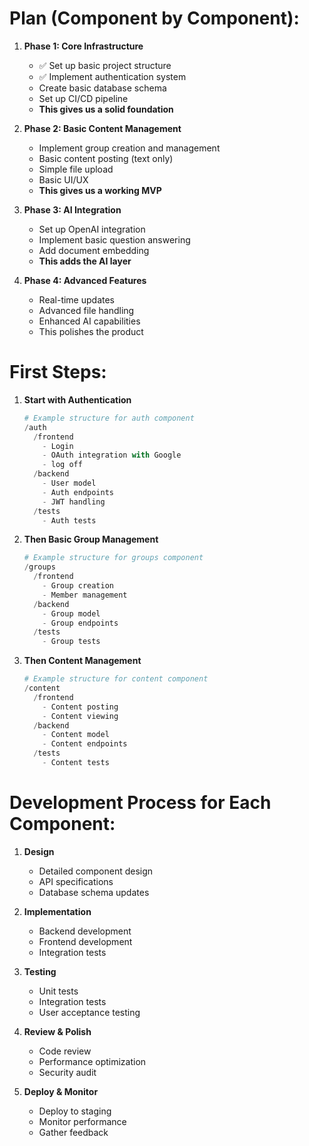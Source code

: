 # Plan (Component by Component):

1. **Phase 1: Core Infrastructure**
   - ✅ Set up basic project structure
   - ✅ Implement authentication system
   - Create basic database schema
   - Set up CI/CD pipeline
   - **This gives us a solid foundation**

2. **Phase 2: Basic Content Management**
   - Implement group creation and management
   - Basic content posting (text only)
   - Simple file upload
   - Basic UI/UX
   - **This gives us a working MVP**

3. **Phase 3: AI Integration**
   - Set up OpenAI integration
   - Implement basic question answering
   - Add document embedding
   - **This adds the AI layer**

4. **Phase 4: Advanced Features**
   - Real-time updates
   - Advanced file handling
   - Enhanced AI capabilities
   - This polishes the product

# First Steps:

1. **Start with Authentication**
   ```python
   # Example structure for auth component
   /auth
     /frontend
       - Login
       - OAuth integration with Google
       - log off
     /backend
       - User model
       - Auth endpoints
       - JWT handling
     /tests
       - Auth tests
   ```

2. **Then Basic Group Management**
   ```python
   # Example structure for groups component
   /groups
     /frontend
       - Group creation
       - Member management
     /backend
       - Group model
       - Group endpoints
     /tests
       - Group tests
   ```

3. **Then Content Management**
   ```python
   # Example structure for content component
   /content
     /frontend
       - Content posting
       - Content viewing
     /backend
       - Content model
       - Content endpoints
     /tests
       - Content tests
   ```

# Development Process for Each Component:

1. **Design**
   - Detailed component design
   - API specifications
   - Database schema updates

2. **Implementation**
   - Backend development
   - Frontend development
   - Integration tests

3. **Testing**
   - Unit tests
   - Integration tests
   - User acceptance testing

4. **Review & Polish**
   - Code review
   - Performance optimization
   - Security audit

5. **Deploy & Monitor**
   - Deploy to staging
   - Monitor performance
   - Gather feedback

